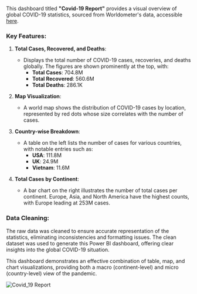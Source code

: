 This dashboard titled **"Covid-19 Report"** provides a visual overview of global COVID-19 statistics, sourced from Worldometer's data, accessible [here](https://www.worldometers.info/coronavirus/?utm_campaign=homeAdvegas1%3F).


### Key Features:
1. **Total Cases, Recovered, and Deaths**: 
   - Displays the total number of COVID-19 cases, recoveries, and deaths globally. The figures are shown prominently at the top, with:
     - **Total Cases**: 704.8M
     - **Total Recovered**: 560.6M
     - **Total Deaths**: 286.1K

2. **Map Visualization**:
   - A world map shows the distribution of COVID-19 cases by location, represented by red dots whose size correlates with the number of cases.

3. **Country-wise Breakdown**:
   - A table on the left lists the number of cases for various countries, with notable entries such as:
     - **USA**: 111.8M
     - **UK**: 24.9M
     - **Vietnam**: 11.6M

4. **Total Cases by Continent**:
   - A bar chart on the right illustrates the number of total cases per continent. Europe, Asia, and North America have the highest counts, with Europe leading at 253M cases.

### Data Cleaning:
The raw data was cleaned to ensure accurate representation of the statistics, eliminating inconsistencies and formatting issues. The clean dataset was used to generate this Power BI dashboard, offering clear insights into the global COVID-19 situation.

This dashboard demonstrates an effective combination of table, map, and chart visualizations, providing both a macro (continent-level) and micro (country-level) view of the pandemic.


![Covid_19 Report](https://github.com/user-attachments/assets/71d3569b-b61f-4217-a652-e4f50462e37c)

